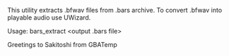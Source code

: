 This utility extracts .bfwav files from .bars archive. To convert .bfwav into playable audio use UWizard.

Usage: bars_extract <output .bars file>
  
Greetings to Sakitoshi from GBATemp

